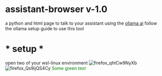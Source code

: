 # assistant-browser v-1.0
a python and html page to talk to your assistant
using the [ollama ai](https://github.com/jmorganca/ollama/tree/main/docs)
follow the ollama setup guide to use this tool
# * setup *
open two of your wsl-linux environment
![firefox_qhtCw9NyXb](https://github.com/ConTronTech/assistant-browser/assets/120324560/161aa9a5-031b-4ff8-b7f8-428035f3ff3a)
![firefox_Qs9ijQS4Cy](https://github.com/ConTronTech/assistant-browser/assets/120324560/bb9869b4-7008-4ac1-8d99-a91d37ae8517)
<font color="green"> Some green text </font>

